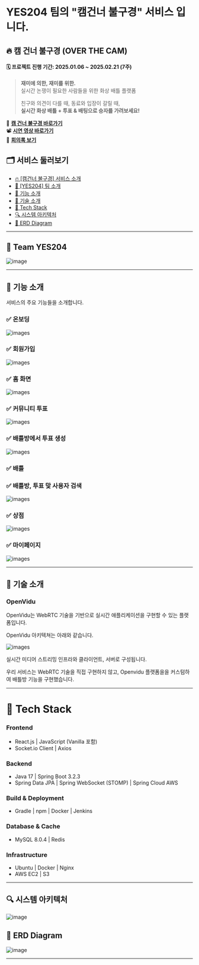 # YES204 팀의 "캠건너 불구경" 서비스 입니다.

## **🔥 캠 건너 불구경 (OVER THE CAM)**

#### 🗓️ 프로젝트 진행 기간: 2025.01.06 ~ 2025.02.21 (7주)

> **재미에 의한, 재미를 위한.**  
> 실시간 논쟁이 필요한 사람들을 위한 화상 배틀 플랫폼  
>  
> 친구와 의견이 다를 때, 동료와 입장이 갈릴 때,  
> **실시간 화상 배틀 + 투표 & 배팅으로 승자를 가려보세요!**  


🔗 [**캠 건너 불구경 바로가기**](https://overthecam.site)  
📽 [**시연 영상 바로가기**](https://youtu.be/7E-xV0dhKd4)  
📝 [**회의록 보기**](https://romantic-blanket-13b.notion.site/YES-204-OverTheCam-1739cee6017880c89ac1fa8ccee63de8?pvs=4)  

## 🗂️ 서비스 둘러보기

- [🔥 [캠건너 불구경] 서비스 소개](#-캠-건너-불구경-over-the-cam)
- [👥 [YES204] 팀 소개](#-team-yes204)
- [🔧 기능 소개](#-기능-소개)
- [📌 기술 소개](#-기술-소개)
- [📢 Tech Stack](#-tech-stack)
- [🔍 시스템 아키텍처](#-시스템-아키텍처)
- [💾 ERD Diagram](#-erd-diagram)



---

## **👥 Team YES204**  

![image](https://d26tym50939cjl.cloudfront.net/uploads/%EC%A0%9C%EB%AA%A9%EC%9D%84-%EC%9E%85%EB%A0%A5%ED%95%B4%EC%A3%BC%EC%84%B8%EC%9A%94_-001.png)

---

## 🔧 기능 소개

서비스의 주요 기능들을 소개합니다.

### ✅ 온보딩

![images](https://d26tym50939cjl.cloudfront.net/uploads/%EC%98%A8%EB%B3%B4%EB%94%A9+%ED%99%94%EB%A9%B4%EB%85%B9%ED%99%94+%EC%B5%9C%EC%A2%85.gif)

### ✅ **회원가입**

![images](https://d26tym50939cjl.cloudfront.net/uploads/%ED%9A%8C%EC%9B%90%EA%B0%80%EC%9E%85.gif)

### ✅ **홈 화면**  

![images](https://d26tym50939cjl.cloudfront.net/uploads/%EB%A9%94%EC%9D%B8%ED%99%94%EB%A9%B4+%ED%88%AC%ED%91%9C%2C+%EB%B0%B0%ED%8B%80.gif)

### ✅ **커뮤니티 투표**

![images](https://d26tym50939cjl.cloudfront.net/uploads/%ED%88%AC%ED%91%9C.gif)

### ✅ **배틀방에서 투표 생성** 

![images](https://d26tym50939cjl.cloudfront.net/uploads/%EB%B0%B0%ED%8B%80_%ED%88%AC%ED%91%9C+%EC%83%9D%EC%84%B1.gif)

### ✅ **배틀**  



### ✅ **배틀방, 투표 맟 사용자 검색**

![images](https://d26tym50939cjl.cloudfront.net/uploads/%EA%B2%80%EC%83%89%EA%B3%BC+%ED%8C%94%EB%A1%9C%EC%9A%B0+%EC%98%81%EC%83%81%EB%85%B9%ED%99%94+%EC%B5%9C%EC%A2%85.gif)

### ✅ **상점**

![images](https://d26tym50939cjl.cloudfront.net/uploads/%EC%83%81%EC%A0%90.gif)

### ✅ **마이페이지**

![images](https://d26tym50939cjl.cloudfront.net/uploads/%EB%A7%88%EC%9D%B4%ED%8E%98%EC%9D%B4%EC%A7%80+%ED%8C%94%EB%A1%9C%EC%9A%B0.gif)


---

## 📌 기술 소개  

### OpenVidu

OpenVidu는 WebRTC 기술을 기반으로 실시간 애플리케이션을 구현할 수 있는 플랫폼입니다. 

OpenVidu 아키텍쳐는 아래와 같습니다.

![images](https://d26tym50939cjl.cloudfront.net/uploads/%EC%98%A4%ED%94%88%EB%B9%84%EB%91%90.png)

실시간 미디어 스트리밍 인프라와 클라이언트, 서버로 구성됩니다.

우리 서비스는 WebRTC 기술을 직접 구현하지 않고, Openvidu 플랫폼을을 커스텀하여 배틀방 기능을 구현했습니다.

---

# **📢 Tech Stack**  

### **Frontend**  
- React.js | JavaScript (Vanilla 포함)  
- Socket.io Client | Axios  

### **Backend**  
- Java 17 | Spring Boot 3.2.3  
- Spring Data JPA | Spring WebSocket (STOMP) | Spring Cloud AWS  

### **Build & Deployment**  
- Gradle | npm | Docker | Jenkins  

### **Database & Cache**  
- MySQL 8.0.4 | Redis  

### **Infrastructure**  
- Ubuntu | Docker | Nginx  
- AWS EC2 | S3  

---

## **🔍 시스템 아키텍처**  
![image](/uploads/34c19640155cef1083f4d5615317336e/image.png)  

## **💾 ERD Diagram**  
![image](/uploads/c5052d4a7336c62f6c5fc97c34ac1f6b/image.png)  

---
